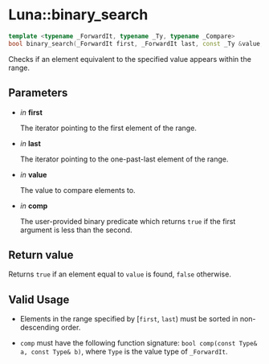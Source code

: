 # Luna::binary_search

```c++
template <typename _ForwardIt, typename _Ty, typename _Compare>
bool binary_search(_ForwardIt first, _ForwardIt last, const _Ty &value, _Compare comp)
```

Checks if an element equivalent to the specified value appears within the range. 



## Parameters
* *in* **first**

    The iterator pointing to the first element of the range. 

* *in* **last**

    The iterator pointing to the one-past-last element of the range. 

* *in* **value**

    The value to compare elements to. 

* *in* **comp**

    The user-provided binary predicate which returns `​true` if the first argument is less than the second. 

## Return value
Returns `true` if an element equal to `value` is found, `false` otherwise. 

## Valid Usage
* Elements in the range specified by [`first`, `last`) must be sorted in non-descending order.

* `comp` must have the following function signature: `bool comp(const Type& a, const Type& b)`, where `Type` is the value type of `_ForwardIt`. 

